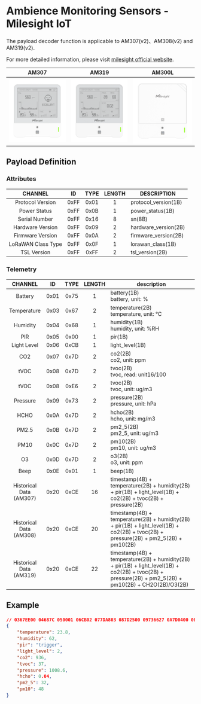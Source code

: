 # Ambience Monitoring Sensors - Milesight IoT

The payload decoder function is applicable to AM307(v2)、AM308(v2) and AM319(v2).

For more detailed information, please visit [milesight official website](https://www.milesight-iot.com).

|        AM307        |        AM319        |        AM300L         |
| :-----------------: | :-----------------: | :-------------------: |
| ![AM307](AM307.png) | ![AM319](AM319.png) | ![AM300L](AM300L.png) |

## Payload Definition

### Attributes

|      CHANNEL       |  ID  | TYPE | LENGTH | DESCRIPTION          |
| :----------------: | :--: | :--: | :----: | -------------------- |
|  Protocol Version  | 0xFF | 0x01 |   1    | protocol_version(1B) |
|    Power Status    | 0xFF | 0x0B |   1    | power_status(1B)     |
|   Serial Number    | 0xFF | 0x16 |   8    | sn(8B)               |
|  Hardware Version  | 0xFF | 0x09 |   2    | hardware_version(2B) |
|  Firmware Version  | 0xFF | 0x0A |   2    | firmware_version(2B) |
| LoRaWAN Class Type | 0xFF | 0x0F |   1    | lorawan_class(1B)    |
|    TSL Version     | 0xFF | 0xFF |   2    | tsl_version(2B)      |

### Telemetry

|           CHANNEL            |  ID  | TYPE | LENGTH | description                                                                                                                                             |
| :--------------------------: | :--: | :--: | :----: | ------------------------------------------------------------------------------------------------------------------------------------------------------- |
|           Battery            | 0x01 | 0x75 |   1    | battery(1B)<br />battery, unit: %                                                                                                                       |
|         Temperature          | 0x03 | 0x67 |   2    | temperature(2B)<br />temperature, unit: ℃                                                                                                               |
|           Humidity           | 0x04 | 0x68 |   1    | humidity(1B)<br />humidity, unit: %RH                                                                                                                   |
|             PIR              | 0x05 | 0x00 |   1    | pir(1B)                                                                                                                                                 |
|         Light Level          | 0x06 | 0xCB |   1    | light_level(1B)                                                                                                                                         |
|             CO2              | 0x07 | 0x7D |   2    | co2(2B)<br />co2, unit: ppm                                                                                                                             |
|             tVOC             | 0x08 | 0x7D |   2    | tvoc(2B)<br />tvoc, read: unit16/100                                                                                                                    |
|             tVOC             | 0x08 | 0xE6 |   2    | tvoc(2B)<br />tvoc, unit: ug/m3                                                                                                                         |
|           Pressure           | 0x09 | 0x73 |   2    | pressure(2B)<br />pressure, unit: hPa                                                                                                                   |
|             HCHO             | 0x0A | 0x7D |   2    | hcho(2B)<br />hcho, unit: mg/m3                                                                                                                         |
|            PM2.5             | 0x0B | 0x7D |   2    | pm2_5(2B)<br />pm2_5, unit: ug/m3                                                                                                                       |
|             PM10             | 0x0C | 0x7D |   2    | pm10(2B)<br />pm10, unit: ug/m3                                                                                                                         |
|              O3              | 0x0D | 0x7D |   2    | o3(2B)<br />o3, unit: ppm                                                                                                                               |
|             Beep             | 0x0E | 0x01 |   1    | beep(1B)                                                                                                                                                |
| Historical Data<br />(AM307) | 0x20 | 0xCE |   16   | timestamp(4B) + temperature(2B) + humidity(2B) + pir(1B) + light_level(1B) + co2(2B) + tvoc(2B) + pressure(2B)                                          |
| Historical Data<br />(AM308) | 0x20 | 0xCE |   20   | timestamp(4B) + temperature(2B) + humidity(2B) + pir(1B) + light_level(1B) + co2(2B) + tvoc(2B) + pressure(2B) + pm2_5(2B) + pm10(2B)                   |
| Historical Data<br />(AM319) | 0x20 | 0xCE |   22   | timestamp(4B) + temperature(2B) + humidity(2B) + pir(1B) + light_level(1B) + co2(2B) + tvoc(2B) + pressure(2B) + pm2_5(2B) + pm10(2B) + CH2O(2B)/O3(2B) |

## Example

```json
// 0367EE00 04687C 050001 06CB02 077DA803 087D2500 09736627 0A7D0400 0B7D2000 0C7D3000
{
    "temperature": 23.8,
    "humidity": 62,
    "pir": "trigger",
    "light_level": 2,
    "co2": 936,
    "tvoc": 37,
    "pressure": 1008.6,
    "hcho": 0.04,
    "pm2_5": 32,
    "pm10": 48
}
```
